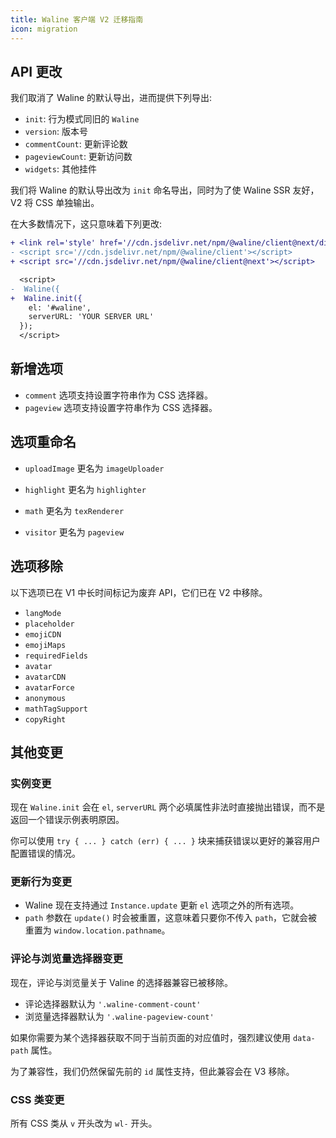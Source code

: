 ```yaml
---
title: Waline 客户端 V2 迁移指南
icon: migration
---
```


## API 更改

我们取消了 Waline 的默认导出，进而提供下列导出:

- `init`: 行为模式同旧的 `Waline`
- `version`: 版本号
- `commentCount`: 更新评论数
- `pageviewCount`: 更新访问数
- `widgets`: 其他挂件

我们将 Waline 的默认导出改为 `init` 命名导出，同时为了使 Waline SSR 友好，V2 将 CSS 单独输出。

在大多数情况下，这只意味着下列更改:

```diff
+ <link rel='style' href='//cdn.jsdelivr.net/npm/@waline/client@next/dist/waline.css' />
- <script src='//cdn.jsdelivr.net/npm/@waline/client'></script>
+ <script src='//cdn.jsdelivr.net/npm/@waline/client@next'></script>

  <script>
-  Waline({
+  Waline.init({
    el: '#waline',
    serverURL: 'YOUR SERVER URL'
  });
  </script>
```

## 新增选项

- `comment` 选项支持设置字符串作为 CSS 选择器。
- `pageview` 选项支持设置字符串作为 CSS 选择器。

## 选项重命名

- `uploadImage` 更名为 `imageUploader`

- `highlight` 更名为 `highlighter`

- `math` 更名为 `texRenderer`

- `visitor` 更名为 `pageview`

## 选项移除

以下选项已在 V1 中长时间标记为废弃 API，它们已在 V2 中移除。

- `langMode`
- `placeholder`
- `emojiCDN`
- `emojiMaps`
- `requiredFields`
- `avatar`
- `avatarCDN`
- `avatarForce`
- `anonymous`
- `mathTagSupport`
- `copyRight`

## 其他变更

### 实例变更

现在 `Waline.init` 会在 `el`, `serverURL` 两个必填属性非法时直接抛出错误，而不是返回一个错误示例表明原因。

你可以使用 `try { ... } catch (err) { ... }` 块来捕获错误以更好的兼容用户配置错误的情况。

### 更新行为变更

- Waline 现在支持通过 `Instance.update` 更新 `el` 选项之外的所有选项。
- `path` 参数在 `update()` 时会被重置，这意味着只要你不传入 `path`，它就会被重置为 `window.location.pathname`。

### 评论与浏览量选择器变更

现在，评论与浏览量关于 Valine 的选择器兼容已被移除。

- 评论选择器默认为 `'.waline-comment-count'`
- 浏览量选择器默认为 `'.waline-pageview-count'`

如果你需要为某个选择器获取不同于当前页面的对应值时，强烈建议使用 `data-path` 属性。

为了兼容性，我们仍然保留先前的 `id` 属性支持，但此兼容会在 V3 移除。

### CSS 类变更

所有 CSS 类从 `v` 开头改为 `wl-` 开头。
